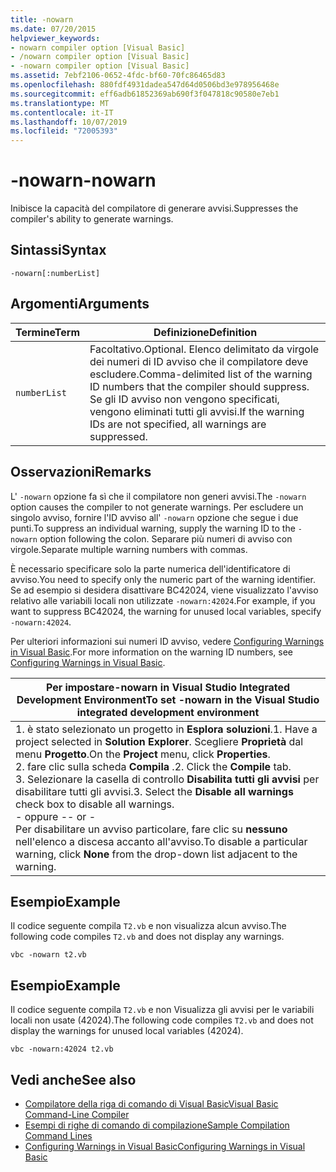 ```yaml
---
title: -nowarn
ms.date: 07/20/2015
helpviewer_keywords:
- nowarn compiler option [Visual Basic]
- /nowarn compiler option [Visual Basic]
- -nowarn compiler option [Visual Basic]
ms.assetid: 7ebf2106-0652-4fdc-bf60-70fc86465d83
ms.openlocfilehash: 880fdf4931dadea547d64d0506bd3e978956468e
ms.sourcegitcommit: eff6adb61852369ab690f3f047818c90580e7eb1
ms.translationtype: MT
ms.contentlocale: it-IT
ms.lasthandoff: 10/07/2019
ms.locfileid: "72005393"
---
```

# <a name="-nowarn"></a><span data-ttu-id="e9856-102">-nowarn</span><span class="sxs-lookup"><span data-stu-id="e9856-102">-nowarn</span></span>
<span data-ttu-id="e9856-103">Inibisce la capacità del compilatore di generare avvisi.</span><span class="sxs-lookup"><span data-stu-id="e9856-103">Suppresses the compiler's ability to generate warnings.</span></span>  
  
## <a name="syntax"></a><span data-ttu-id="e9856-104">Sintassi</span><span class="sxs-lookup"><span data-stu-id="e9856-104">Syntax</span></span>  
  
```console  
-nowarn[:numberList]  
```  
  
## <a name="arguments"></a><span data-ttu-id="e9856-105">Argomenti</span><span class="sxs-lookup"><span data-stu-id="e9856-105">Arguments</span></span>  
  
|<span data-ttu-id="e9856-106">Termine</span><span class="sxs-lookup"><span data-stu-id="e9856-106">Term</span></span>|<span data-ttu-id="e9856-107">Definizione</span><span class="sxs-lookup"><span data-stu-id="e9856-107">Definition</span></span>|  
|---|---|  
|`numberList`|<span data-ttu-id="e9856-108">Facoltativo.</span><span class="sxs-lookup"><span data-stu-id="e9856-108">Optional.</span></span> <span data-ttu-id="e9856-109">Elenco delimitato da virgole dei numeri di ID avviso che il compilatore deve escludere.</span><span class="sxs-lookup"><span data-stu-id="e9856-109">Comma-delimited list of the warning ID numbers that the compiler should suppress.</span></span> <span data-ttu-id="e9856-110">Se gli ID avviso non vengono specificati, vengono eliminati tutti gli avvisi.</span><span class="sxs-lookup"><span data-stu-id="e9856-110">If the warning IDs are not specified, all warnings are suppressed.</span></span>|  
  
## <a name="remarks"></a><span data-ttu-id="e9856-111">Osservazioni</span><span class="sxs-lookup"><span data-stu-id="e9856-111">Remarks</span></span>  
 <span data-ttu-id="e9856-112">L' `-nowarn` opzione fa sì che il compilatore non generi avvisi.</span><span class="sxs-lookup"><span data-stu-id="e9856-112">The `-nowarn` option causes the compiler to not generate warnings.</span></span> <span data-ttu-id="e9856-113">Per escludere un singolo avviso, fornire l'ID avviso all' `-nowarn` opzione che segue i due punti.</span><span class="sxs-lookup"><span data-stu-id="e9856-113">To suppress an individual warning, supply the warning ID to the `-nowarn` option following the colon.</span></span> <span data-ttu-id="e9856-114">Separare più numeri di avviso con virgole.</span><span class="sxs-lookup"><span data-stu-id="e9856-114">Separate multiple warning numbers with commas.</span></span>  
  
 <span data-ttu-id="e9856-115">È necessario specificare solo la parte numerica dell'identificatore di avviso.</span><span class="sxs-lookup"><span data-stu-id="e9856-115">You need to specify only the numeric part of the warning identifier.</span></span> <span data-ttu-id="e9856-116">Se ad esempio si desidera disattivare BC42024, viene visualizzato l'avviso relativo alle variabili locali non utilizzate `-nowarn:42024`.</span><span class="sxs-lookup"><span data-stu-id="e9856-116">For example, if you want to suppress BC42024, the warning for unused local variables, specify `-nowarn:42024`.</span></span>  
  
 <span data-ttu-id="e9856-117">Per ulteriori informazioni sui numeri ID avviso, vedere [Configuring Warnings in Visual Basic](/visualstudio/ide/configuring-warnings-in-visual-basic).</span><span class="sxs-lookup"><span data-stu-id="e9856-117">For more information on the warning ID numbers, see [Configuring Warnings in Visual Basic](/visualstudio/ide/configuring-warnings-in-visual-basic).</span></span>  
  
|<span data-ttu-id="e9856-118">Per impostare-nowarn in Visual Studio Integrated Development Environment</span><span class="sxs-lookup"><span data-stu-id="e9856-118">To set -nowarn in the Visual Studio integrated development environment</span></span>|  
|---|  
|<span data-ttu-id="e9856-119">1. è stato selezionato un progetto in **Esplora soluzioni**.</span><span class="sxs-lookup"><span data-stu-id="e9856-119">1.  Have a project selected in **Solution Explorer**.</span></span> <span data-ttu-id="e9856-120">Scegliere **Proprietà** dal menu **Progetto**.</span><span class="sxs-lookup"><span data-stu-id="e9856-120">On the **Project** menu, click **Properties**.</span></span> <br /><span data-ttu-id="e9856-121">2. fare clic sulla scheda **Compila** .</span><span class="sxs-lookup"><span data-stu-id="e9856-121">2.  Click the **Compile** tab.</span></span><br /><span data-ttu-id="e9856-122">3. Selezionare la casella di controllo **Disabilita tutti gli avvisi** per disabilitare tutti gli avvisi.</span><span class="sxs-lookup"><span data-stu-id="e9856-122">3.  Select the **Disable all warnings** check box to disable all warnings.</span></span><br />     <span data-ttu-id="e9856-123">- oppure -</span><span class="sxs-lookup"><span data-stu-id="e9856-123">- or -</span></span><br />     <span data-ttu-id="e9856-124">Per disabilitare un avviso particolare, fare clic su **nessuno** nell'elenco a discesa accanto all'avviso.</span><span class="sxs-lookup"><span data-stu-id="e9856-124">To disable a particular warning, click **None** from the drop-down list adjacent to the warning.</span></span>|  
  
## <a name="example"></a><span data-ttu-id="e9856-125">Esempio</span><span class="sxs-lookup"><span data-stu-id="e9856-125">Example</span></span>  
 <span data-ttu-id="e9856-126">Il codice seguente compila `T2.vb` e non visualizza alcun avviso.</span><span class="sxs-lookup"><span data-stu-id="e9856-126">The following code compiles `T2.vb` and does not display any warnings.</span></span>  
  
```console
vbc -nowarn t2.vb  
```  
  
## <a name="example"></a><span data-ttu-id="e9856-127">Esempio</span><span class="sxs-lookup"><span data-stu-id="e9856-127">Example</span></span>  
 <span data-ttu-id="e9856-128">Il codice seguente compila `T2.vb` e non Visualizza gli avvisi per le variabili locali non usate (42024).</span><span class="sxs-lookup"><span data-stu-id="e9856-128">The following code compiles `T2.vb` and does not display the warnings for unused local variables (42024).</span></span>  
  
```console
vbc -nowarn:42024 t2.vb  
```  
  
## <a name="see-also"></a><span data-ttu-id="e9856-129">Vedi anche</span><span class="sxs-lookup"><span data-stu-id="e9856-129">See also</span></span>

- [<span data-ttu-id="e9856-130">Compilatore della riga di comando di Visual Basic</span><span class="sxs-lookup"><span data-stu-id="e9856-130">Visual Basic Command-Line Compiler</span></span>](../../../visual-basic/reference/command-line-compiler/index.md)
- [<span data-ttu-id="e9856-131">Esempi di righe di comando di compilazione</span><span class="sxs-lookup"><span data-stu-id="e9856-131">Sample Compilation Command Lines</span></span>](../../../visual-basic/reference/command-line-compiler/sample-compilation-command-lines.md)
- [<span data-ttu-id="e9856-132">Configuring Warnings in Visual Basic</span><span class="sxs-lookup"><span data-stu-id="e9856-132">Configuring Warnings in Visual Basic</span></span>](/visualstudio/ide/configuring-warnings-in-visual-basic)
